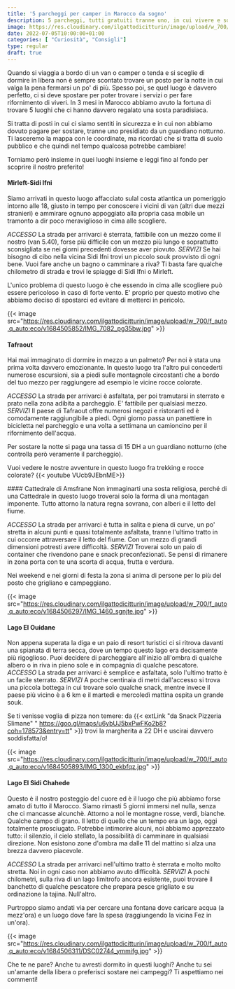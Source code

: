 ```yaml
---
title: '5 parcheggi per camper in Marocco da sogno'
description: 5 parcheggi, tutti gratuiti tranne uno, in cui vivere e sognare a bordo del tuo camper
image: https://res.cloudinary.com/ilgattodicitturin/image/upload/w_700/f_auto,q_auto:eco/v1684506267/IMG_9525_umvoqs.jpg
date: 2022-07-05T10:00:00+01:00
categories: [ "Curiosità", "Consigli"]
type: regular
draft: true
---
```


Quando si viaggia a bordo di un van o camper o tenda e si sceglie di dormire in libera non è sempre scontato trovare un posto per la notte in cui valga la pena fermarsi un po' di più. 
Spesso poi, se quel luogo è davvero perfetto, ci si deve spostare per poter trovare i servizi o per fare rifornimento di viveri. 
In 3 mesi in Marocco abbiamo avuto la fortuna di trovare 5 luoghi che ci hanno davvero regalato una sosta paradisiaca. 

Si tratta di posti in cui ci siamo sentiti in sicurezza e in cui non abbiamo dovuto pagare per sostare, tranne uno presidiato da un guardiano notturno. 
Ti lasceremo la mappa con le coordinate, ma ricordati che si tratta di suolo pubblico e che quindi nel tempo qualcosa potrebbe cambiare!

Torniamo però insieme in quei luoghi insieme e leggi fino al fondo per scoprire il nostro preferito! 

#### Mirleft-Sidi Ifni
Siamo arrivati in questo luogo affacciato sulal costa atlantica un pomeriggio intorno alle 18, giusto in tempo per conoscere i vicini di van (altri due mezzi stranieri) e ammirare ognuno appoggiato alla propria casa mobile un tramonto a dir poco meraviglioso in cima alle scogliere.

_ACCESSO_ 
La strada per arrivarci è sterrata, fattibile con un mezzo come il nostro (van 5.40), forse più difficile con un mezzo più lungo e soprattutto sconsigliata se nei giorni precedenti dovesse aver piovuto.
_SERVIZI_
Se hai bisogno di cibo nella vicina Sidi Ifni trovi un piccolo souk provvisto di ogni bene.
Vuoi fare anche un bagno o camminare a riva? Ti basta fare qualche chilometro di strada e trovi le spiagge di Sidi Ifni o Mirleft. 

L'unico problema di questo luogo è che essendo in cima alle scogliere può essere pericoloso in caso di forte vento. E' proprio per questo motivo che abbiamo deciso di spostarci ed evitare di metterci in pericolo.

{{< image src="https://res.cloudinary.com/ilgattodicitturin/image/upload/w_700/f_auto,q_auto:eco/v1684505852/IMG_7082_pg35bw.jpg" >}}

#### Tafraout
Hai mai immaginato di dormire in mezzo a un palmeto? Per noi è stata una prima volta davvero emozionante.
In questo luogo tra l'altro pui concederti numerose escursioni, sia a piedi sulle montagnole circostanti che a bordo del tuo mezzo per raggiungere ad esempio le vicine rocce colorate. 
<!-- link video  -->
_ACCESSO_ 
La strada per arrivarci è asfaltata, per poi tramutarsi in sterrato e prato nella zona adibita a parcheggio. E' fattibile per qualsiasi mezzo. 
_SERVIZI_
Il paese di Tafraout offre numerosi negozi e ristoranti ed è comodamente raggiungibile a piedi. Ogni giorno passa un panettiere in bicicletta nel parcheggio e una volta a settimana un camioncino per il rifornimento dell'acqua.

Per sostare la notte si paga una tassa di 15 DH a un guardiano notturno (che controlla però veramente il parcheggio).

Vuoi vedere le nostre avventure in questo luogo fra trekking e rocce colorate? 
{{< youtube VUcb9JEbnME>}}

#### Cattedrale di Amsfrane 
Non immaginarti una sosta religiosa, perché di una Cattedrale in questo luogo troverai solo la forma di una montagan imponente. Tutto attorno la natura regna sovrana, con alberi e il letto del fiume. 

_ACCESSO_ 
La strada per arrivarci è tutta in salita e piena di curve, un po' stretta in alcuni punti e quasi totalmente asfaltata, tranne l'ultimo tratto in cui occorre attraversare il letto del fiume. 
Con un mezzo di grandi dimensioni potresti avere difficoltà.
_SERVIZI_
Troverai solo un paio di container che rivendono pane e snack preconfezionati. Se pensi di rimanere in zona porta con te una scorta di acqua, frutta e verdura. 

Nei weekend e nei giorni di festa la zona si anima di persone per lo più del posto che grigliano e campeggiano. 

{{< image src="https://res.cloudinary.com/ilgattodicitturin/image/upload/w_700/f_auto,q_auto:eco/v1684506297/IMG_1460_sgnjte.jpg" >}}

#### Lago El Ouidane
Non appena superata la diga e un paio di resort turistici ci si ritrova davanti una spianata di terra secca, dove un tempo questo lago era decisamente più rigoglioso. Puoi decidere di parcheggiare all'inizio all'ombra di qualche albero o in riva in pieno sole e in compagnia di qualche pescatore.
_ACCESSO_ 
La strada per arrivarci è semplice e asfaltata, solo l'ultimo tratto è un facile sterrato. 
_SERVIZI_
A poche centinaia di metri dall'accesso si trova una piccola bottega in cui trovare solo qualche snack, mentre invece il paese più vicino è a 6 km e il martedì e mercoledì mattina ospita un grande souk.

Se ti venisse voglia di pizza non temere: da {{< extLink "da Snack Pizzeria Slimane" " https://goo.gl/maps/u6ybUJ5bxPwFKo2b8?coh=178573&entry=tt" >}} trovi la margherita a 22 DH e uscirai davvero soddisfatta/o!  

{{< image src="https://res.cloudinary.com/ilgattodicitturin/image/upload/w_700/f_auto,q_auto:eco/v1684505893/IMG_1300_ekbfqz.jpg" >}}


#### Lago El Sidi Chahede
Questo è il nostro posteggio del cuore ed è il luogo che più abbiamo forse amato di tutto il Marocco. Siamo rimasti 5 giorni immersi nel nulla, senza che ci mancasse alcunchè. Attorno a noi le montagne rosse, verdi, bianche. Qualche campo di grano. Il letto di quello che un tempo era un lago, oggi totalmente prosciugato. 
Potrebbe intimorire alcuni, noi abbiamo apprezzato tutto: il silenzio, il cielo stellato, la possibilità di camminare in qualsiasi direzione.
Non esistono zone d'ombra ma dalle 11 del mattino si alza una brezza davvero piacevole. 

_ACCESSO_ 
La strada per arrivarci nell'ultimo tratto è sterrata e molto molto stretta. Noi in ogni caso non abbiamo avuto difficoltà.
_SERVIZI_
A pochi chilometri, sulla riva di un lago limitrofo ancora esistente, puoi trovare il banchetto di qualche pescatore che prepara pesce grigliato e su ordinazione la tajina. Null'altro. 

Purtroppo siamo andati via per cercare una fontana dove caricare acqua (a mezz'ora) e un luogo dove fare la spesa (raggiungendo la vicina Fez in un'ora).

{{< image src="https://res.cloudinary.com/ilgattodicitturin/image/upload/w_700/f_auto,q_auto:eco/v1684506311/DSC02744_ymmifg.jpg" >}}



Che te ne pare? Anche tu avresti dormito in questi luoghi?
Anche tu sei un'amante della libera o preferisci sostare nei campeggi?
Ti aspettiamo nei commenti!








